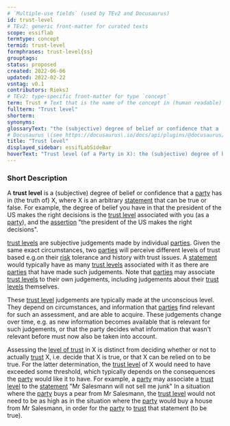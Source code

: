 ```yaml
---
# `Multiple-use fields` (used by TEv2 and Docusaurus)
id: trust-level
# TEv2: generic front-matter for curated texts
scope: essiflab
termtype: concept
termid: trust-level
formphrases: trust-level{ss}
grouptags:
status: proposed
created: 2022-06-06
updated: 2022-02-22
vsntag: v0.1
contributors: RieksJ
# TEv2: type-specific front-matter for type `concept`
term: Trust # Text that is the name of the concept in (human readable) texts.
fullterm: "Trust level"
shorterm:
synonyms:
glossaryText: "the (subjective) degree of belief or confidence that a [party](@) has in X (someone, something, ...)."
# Docusaurus \(see https://docusaurus\.io/docs/api/plugins/@docusaurus/plugin-content-docs#markdown-front-matter\):
title: "Trust level"
displayed_sidebar: essifLabSideBar
hoverText: "Trust level (of a Party in X): the (subjective) degree of belief or confidence that this Party has in X"
---
```


### Short Description
A **trust level** is a (subjective) degree of belief or confidence that a [party](@) has in (the truth of) X, where X is an arbitrary [statement](@) that can be true or false. For example, the degree of belief you have in that the president of the US makes the right decisions is the [trust level](@) associated with you (as a [party](@)), and the [assertion](@) "the president of the US makes the right decisions".

[trust levels](@) are subjective judgements made by individual [parties](@). Given the same exact circumstances, two [parties](@) will perceive different levels of trust based e.g.on their [risk](@) tolerance and history with trust issues. A [statement](@) would typically have as many [trust levels](@) associated with it as there are [parties](@) that have made such judgements. Note that [parties](@) may associate [trust levels](@) to their own judgements, including judgements about their [trust levels](@) themselves.

These [trust level](@) judgements are typically made at the unconscious level. They depend on circumstances, and information that [parties](@) find relevant for such an assessment, and are able to acquire. These judgements change over time, e.g. as new information becomes available that is relevant for such judgements, or that the party decides what information that wasn't relevant before must now also be taken into account.

Assessing the [level of trust](@) in X is distinct from deciding whether or not to actually [trust](@) X, i.e. decide that X is true, or that X can be relied on to be true. For the latter determination, the [trust level](@) of X would need to have exceeded some threshold, which typically depends on the consequences the [party](@) would like it to have. For example, a [party](@) may associate a [trust level](@) to the [statement](@) "Mr Salesmann will not sell me junk" In a situation where the [party](@) buys a pear from Mr Salesmann, the [trust level](@) would not need to be as high as in the situation where the [party](@) would buy a house from Mr Salesmann, in order for the [party](@) to [trust](@) that statement (to be true).
